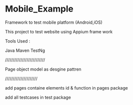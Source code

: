 # Mobile_Example
Framework to test mobile platform (Android,iOS)

This project to test website using Appium frame work

Tools Used :

Java 
Maven 
TestNg

//////////////////////////

Page object model as desgine pattren

/////////////////////

add pages containe elements id & function in pages package

add all testcases in test package
